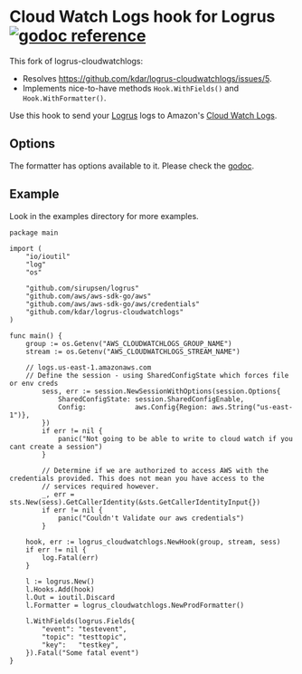 # Cloud Watch Logs hook for Logrus [![godoc reference](https://godoc.org/github.com/kdar/logrus-cloudwatchlogs?status.png)](https://godoc.org/github.com/kdar/logrus-cloudwatchlogs)

This fork of logrus-cloudwatchlogs:

* Resolves https://github.com/kdar/logrus-cloudwatchlogs/issues/5.
* Implements nice-to-have methods `Hook.WithFields()` and `Hook.WithFormatter()`.

Use this hook to send your [Logrus](https://github.com/sirupsen/logrus) logs to Amazon's [Cloud Watch Logs](https://aws.amazon.com/cloudwatch/details/#log-monitoring).

## Options

The formatter has options available to it. Please check the [godoc](https://godoc.org/github.com/kdar/logrus-cloudwatchlogs).

## Example

Look in the examples directory for more examples.

```
package main

import (
	"io/ioutil"
	"log"
	"os"

	"github.com/sirupsen/logrus"
	"github.com/aws/aws-sdk-go/aws"
	"github.com/aws/aws-sdk-go/aws/credentials"
	"github.com/kdar/logrus-cloudwatchlogs"
)

func main() {
	group := os.Getenv("AWS_CLOUDWATCHLOGS_GROUP_NAME")
	stream := os.Getenv("AWS_CLOUDWATCHLOGS_STREAM_NAME")

	// logs.us-east-1.amazonaws.com
	// Define the session - using SharedConfigState which forces file or env creds
    	sess, err := session.NewSessionWithOptions(session.Options{
    		SharedConfigState: session.SharedConfigEnable,
    		Config:            aws.Config{Region: aws.String("us-east-1")},
    	})
    	if err != nil {
    		panic("Not going to be able to write to cloud watch if you cant create a session")
    	}
    
    	// Determine if we are authorized to access AWS with the credentials provided. This does not mean you have access to the
    	// services required however.
    	_, err = sts.New(sess).GetCallerIdentity(&sts.GetCallerIdentityInput{})
    	if err != nil {
    		panic("Couldn't Validate our aws credentials")
    	}

	hook, err := logrus_cloudwatchlogs.NewHook(group, stream, sess)
	if err != nil {
		log.Fatal(err)
	}

	l := logrus.New()
	l.Hooks.Add(hook)
	l.Out = ioutil.Discard
	l.Formatter = logrus_cloudwatchlogs.NewProdFormatter()

	l.WithFields(logrus.Fields{
		"event": "testevent",
		"topic": "testtopic",
		"key":   "testkey",
	}).Fatal("Some fatal event")
}

```
